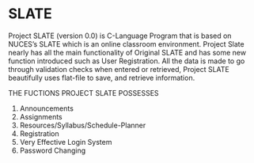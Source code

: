 # SLATE


Project SLATE (version 0.0) is C-Language Program that is based on NUCES’s SLATE which is an online classroom environment. 
Project Slate nearly has all the main functionality of Original SLATE and has some new function introduced such as User Registration. 
All the data is made to go through validation checks when entered or retrieved, Project SLATE beautifully uses flat-file to save, and retrieve information.


THE FUCTIONS PROJECT SLATE POSSESSES
1.	Announcements
2.	Assignments
3.	Resources/Syllabus/Schedule-Planner
4.	Registration 
5.	Very Effective Login System
6.	Password Changing
